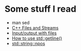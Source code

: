 # Some stuff I read

- man sed
- [C++ Files and Streams](https://www.tutorialspoint.com/cplusplus/cpp_files_streams.htm)
- [Input/output with files](https://cplusplus.com/doc/tutorial/files/)
- [How to use
  std::getline()](https://www.digitalocean.com/community/tutorials/getline-in-c-plus-plus)
- [std::string::npos](https://cplusplus.com/reference/string/string/npos/)
